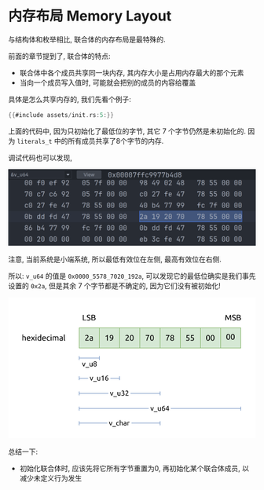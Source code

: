 # 内存布局 Memory Layout

与结构体和枚举相比, 联合体的内存布局是最特殊的.

前面的章节提到了, 联合体的特点:

- 联合体中各个成员共享同一块内存, 其内存大小是占用内存最大的那个元素
- 当向一个成员写入值时, 可能就会把别的成员的内容给覆盖

具体是怎么共享内存的, 我们先看个例子:

```rust
{{#include assets/init.rs:5:}}
```

上面的代码中, 因为只初始化了最低位的字节, 其它 7 个字节仍然是未初始化的.
因为 `literals_t` 中的所有成员共享了8个字节的内存.

调试代码也可以发现,

![v_u64 value](assets/v_u64.png)

注意, 当前系统是小端系统, 所以最低有效位在左侧, 最高有效位在右侧.

所以: `v_u64` 的值是 `0x0000_5578_7020_192a`, 可以发现它的最低位确实是我们事先设置的 `0x2a`,
但是其余 7 个字节都是不确定的, 因为它们没有被初始化!

![literals layout](assets/literals-layout.svg)

总结一下:

- 初始化联合体时, 应该先将它所有字节重置为0, 再初始化某个联合体成员, 以减少未定义行为发生